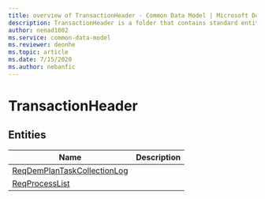 ```yaml
---
title: overview of TransactionHeader - Common Data Model | Microsoft Docs
description: TransactionHeader is a folder that contains standard entities related to the Common Data Model.
author: nenad1002
ms.service: common-data-model
ms.reviewer: deonhe
ms.topic: article
ms.date: 7/15/2020
ms.author: nebanfic
---
```


# TransactionHeader


## Entities

|Name|Description|
|---|---|
|[ReqDemPlanTaskCollectionLog](ReqDemPlanTaskCollectionLog.md)||
|[ReqProcessList](ReqProcessList.md)||
